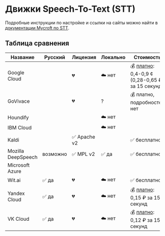 # Движки Speech-To-Text (STT)

Подробные инструкции по настройке и ссылки на сайты можно найти в [документации Mycroft по STT](https://mycroft-ai.gitbook.io/docs/using-mycroft-ai/customizations/stt-engine).

## Таблица сравнения
| Название           | Русский  | Лицензия        | Локально | Стоимость
| ------------------ | -------- | --------------- | -------- | ---------
| Google Cloud       |          | 💔              | ☁️ нет  | 💰 [платно](https://cloud.google.com/speech-to-text/pricing): 0,4-0,9 ¢ (0,28-0,65 ₽) за 15 секунд
| GoVivace           |          | 💔              | ?       | 💰 платно, подробностей нет
| Houndify           |          |                 | ☁️ нет   | 
| IBM Cloud          |          |                 | ☁️ нет   | 
| Kaldi              |          | ✅ Apache v2    |          | ✅ бесплатно
| Mozilla DeepSpeech | возможно | ✅ MPL v2       | ✅ да    | ✅ бесплатно
| Microsoft Azure    |          |                 |          | 
| Wit.ai             | ✅ да    | 💔              | ☁️ нет   | ✅ бесплатно
| Yandex Cloud       | ✅ да    | 💔              | ☁️ нет   | 💰 [платно](https://cloud.yandex.ru/prices): 0,15 ₽ за 15 секунд
| VK Cloud           | ✅ да    | 💔              | ☁️ нет   | 💰 [платно](https://mcs.mail.ru/cloud-voice/#pricing): 0,12 ₽ за 15 секунд
